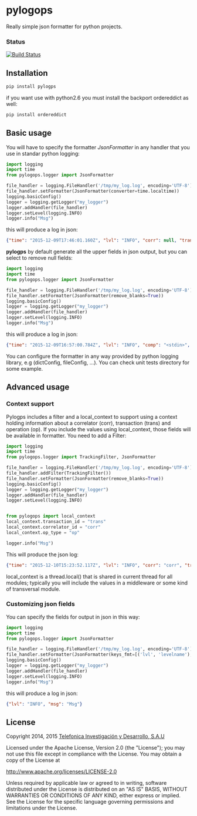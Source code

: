 # pylogops
Really simple json formatter for python projects.

### Status
[![Build Status](https://travis-ci.org/telefonicaid/pylogops.svg?branch=master)](https://travis-ci.org/telefonicaid/pylogops)

## Installation

```bash
pip install pylogps
```

if you want use with python2.6 you must install the backport ordereddict as well:

```bash
pip install ordereddict
```


## Basic usage
You will have to specify the formatter *JsonFormatter* in any handler that you use in standar python logging:

```py
import logging
import time
from pylogops.logger import JsonFormatter

file_handler = logging.FileHandler('/tmp/my_log.log', encoding='UTF-8')
file_handler.setFormatter(JsonFormatter(converter=time.localtime))
logging.basicConfig()
logger = logging.getLogger("my_logger")
logger.addHandler(file_handler)
logger.setLevel(logging.INFO)
logger.info("Msg")

```
this will produce a log in json:
```json
{"time": "2015-12-09T17:46:01.160Z", "lvl": "INFO", "corr": null, "trans": null, "op": null, "comp": "<stdin>", "msg": "Msg"}
```

**pylogps** by default generate all the upper fields in json output, but you can select to remove null fields:

```py
import logging
import time
from pylogops.logger import JsonFormatter

file_handler = logging.FileHandler('/tmp/my_log.log', encoding='UTF-8')
file_handler.setFormatter(JsonFormatter(remove_blanks=True))
logging.basicConfig()
logger = logging.getLogger("my_logger")
logger.addHandler(file_handler)
logger.setLevel(logging.INFO)
logger.info("Msg")


```
this will produce a log in json:
```json
{"time": "2015-12-09T16:57:00.784Z", "lvl": "INFO", "comp": "<stdin>", "msg": "Msg"}
```

You can configure the formatter in any way provided by python logging library, e.g (dictConfig, fileConfig, …). You can check unit tests directory for some example.

## Advanced usage

### Context support

Pylogps includes a filter and a local_context to support using a context holding information about a correlator (corr), transaction (trans) and operation (op).
If you include the values using local_context, those fields will be available in formatter. You need to add a Filter:

```py
import logging
import time
from pylogops.logger import TrackingFilter, JsonFormatter

file_handler = logging.FileHandler('/tmp/my_log.log', encoding='UTF-8')
file_handler.addFilter(TrackingFilter())
file_handler.setFormatter(JsonFormatter(remove_blanks=True))
logging.basicConfig()
logger = logging.getLogger("my_logger")
logger.addHandler(file_handler)
logger.setLevel(logging.INFO)


from pylogops import local_context
local_context.transaction_id = "trans"
local_context.correlator_id = "corr"
local_context.op_type = "op"

logger.info("Msg")
```
This will produce the json log:
```json
{"time": "2015-12-10T15:23:52.117Z", "lvl": "INFO", "corr": "corr", "trans": "trans", "op": "op", "comp": "<stdin>", "msg": "Msg"}
```

local_context is a thread.local() that is shared in current thread for all modules; typically you will include the values in a middleware or some kind of transversal module.


### Customizing json fields

You can specify the fields for output in json in this way:
```py
import logging
import time
from pylogops.logger import JsonFormatter

file_handler = logging.FileHandler('/tmp/my_log.log', encoding='UTF-8')
file_handler.setFormatter(JsonFormatter(keys_fmt=[('lvl', 'levelname'), ('msg', 'message')]))
logging.basicConfig()
logger = logging.getLogger("my_logger")
logger.addHandler(file_handler)
logger.setLevel(logging.INFO)
logger.info("Msg")


```
this will produce a log in json:

```json
{"lvl": "INFO", "msg": "Msg"}
```


## License

Copyright 2014, 2015 [Telefonica Investigación y Desarrollo, S.A.U](http://www.tid.es)

Licensed under the Apache License, Version 2.0 (the "License"); you may not use this file except in compliance with the License. You may obtain a copy of the License at

http://www.apache.org/licenses/LICENSE-2.0

Unless required by applicable law or agreed to in writing, software distributed under the License is distributed on an "AS IS" BASIS, WITHOUT WARRANTIES OR CONDITIONS OF ANY KIND, either express or implied. See the License for the specific language governing permissions and limitations under the License.
